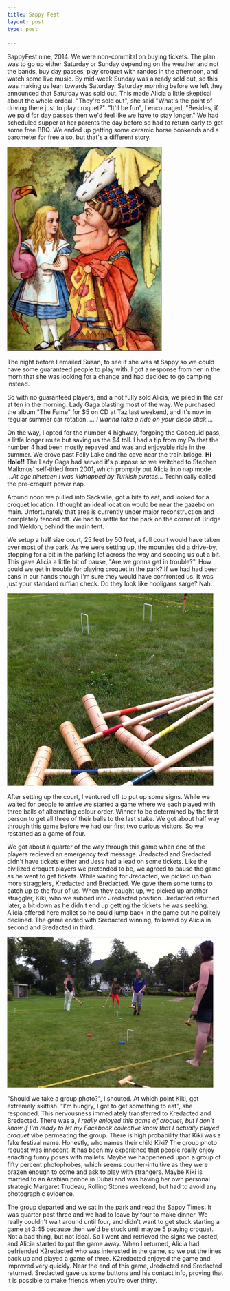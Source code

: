 ```yaml
---
title: Sappy Fest
layout: post
type: post

---
```


SappyFest nine, 2014. We were non-commital on buying tickets.  The plan was to go up either Saturday or Sunday depending on the weather and not the bands, buy day passes, play croquet with randos in the afternoon, and watch some live music.  By mid-week Sunday was already sold out, so this was making us lean towards Saturday.  Saturday morning before we left they announced that Saturday was sold out.  This made Alicia a little skeptical about the whole ordeal.  "They're sold out", she said "What's the point of driving there just to play croquet?".  "It'll be fun", I encouraged, "Besides,  if we paid for day passes then we'd feel like we have to stay longer."  We had scheduled supper at her parents the day before so had to return early to get some free BBQ. We ended up getting some ceramic horse bookends and a barometer for free also, but that's a different story.

<img src="/images/alice.jpg" />

The night before I emailed Susan, to see if she was at Sappy so we could have some guaranteed people to play with.  I got a response from her in the morn that she was looking for a change and had decided to go camping instead. 

So with no guaranteed players, and a not fully sold Alicia, we piled in the car at ten in the morning.  Lady Gaga blasting most of the way.  We purchased the album "The Fame" for $5 on CD at Taz last weekend, and it's now in regular summer car rotation.  _... I wanna take a ride on your disco stick...._

On the way, I opted for the number 4 highway, forgoing the Cobequid pass, a little longer route but saving us the $4 toll.  I had a tip from my Pa that the number 4 had been mostly repaved and was and enjoyable ride in the summer.  We drove past Folly Lake and the cave near the train bridge. __Hi Hole!!__  The Lady Gaga had served it's purpose so we switched to Stephen Malkmus' self-titled from 2001, which promptly put Alicia into nap mode. _...At age nineteen I was kidnapped by Turkish pirates..._  Technically called the pre-croquet power nap.

Around noon we pulled into Sackville, got a bite to eat, and looked for a croquet location.  I thought an ideal location would be near the gazebo on main.  Unfortunately that area is currently under major reconstruction and completely fenced off.  We had to settle for the park on the corner of Bridge and Weldon, behind the main tent.

We setup a half size court, 25 feet by 50 feet, a full court would have taken over most of the park.  As we were setting up, the mounties did a drive-by, stopping for a bit in the parking lot across the way and scoping us out a bit.  This gave Alicia a little bit of pause, "Are we gonna get in trouble?".  How could we get in trouble for playing croquet in the park?  If we had had beer cans in our hands though I'm sure they would have confronted us.  It was just your standard ruffian check.  Do they look like hooligans sarge?  Nah.

<img src="/images/Sappyfest1.jpg" />

After setting up the court, I ventured off to put up some signs.  While we waited for people to arrive we started a game where we each played with three balls of alternating colour order.  Winner to be determined by the first person to get all three of their balls to the last stake.  We got about half way through this game before we had our first two curious visitors.  So we restarted as a game of four.

We got about a quarter of the way through this game when one of the players recieved an emergency text message.  J<span class="redacted">redacted</span> and S<span class="redacted">redacted</span> didn't have tickets either and Jess had a lead on some tickets.  Like the civilized croquet players we pretended to be, we agreed to pause the game as he went to get tickets.  While waiting for J<span class="redacted">redacted</span>, we picked up two more stragglers, K<span class="redacted">redacted</span> and B<span class="redacted">redacted</span>.  We gave them some turns to catch up to the four of us.  When they caught up, we picked up another straggler, Kiki, who we subbed into J<span class="redacted">redacted</span> position. J<span class="redacted">redacted</span> returned later, a bit down as he didn't end up getting the tickets he was seeking.  Alicia offered here mallet so he could jump back in the game but he politely declined.  The game ended with S<span class="redacted">redacted</span> winning, followed by Alicia in second and B<span class="redacted">redacted</span> in third.


<img src="/images/Sappyfest2.jpg" />

"Should we take a group photo?", I shouted.  At which point Kiki, got extremely skittish.  "I'm hungry, I got to get something to eat", she responded.  This nervousness immediately transferred to K<span class="redacted">redacted</span> and B<span class="redacted">redacted</span>.  There was a, _I really enjoyed this game of croquet, but I don't know if I'm ready to let my Facebook collective know that I actually played croquet_ vibe permeating the group.  There is high probability that Kiki was a fake festival name. Honestly, who names their child Kiki?  The group photo request was innocent.  It has been my experience that people really enjoy enacting funny poses with mallets.  Maybe we happenened upon a group of fifty percent photophobes, which seems counter-intuitive as they were brazen enough to come and ask to play with strangers.  Maybe Kiki is married to an Arabian prince in Dubai and was having her own personal strategic Margaret Trudeau, Rolling Stones weekend, but had to avoid any photographic evidence.

The group departed and we sat in the park and read the Sappy Times.  It was quarter past three and we had to leave by four to make dinner.  We really couldn't wait around until four, and didn't want to get stuck starting a game at 3:45 because then we'd be stuck until maybe 5 playing croquet.  Not a bad thing, but not ideal.  So I went and retrieved the signs we posted, and Alicia started to put the game away.  When I returned, Alicia had befriended K2<span class="redacted">redacted</span> who was interested in the game, so we put the lines back up and played a game of three.  K2<span class="redacted">redacted</span> enjoyed the game and improved very quickly.  Near the end of this game, J<span class="redacted">redacted</span> and S<span class="redacted">redacted</span> returned.  S<span class="redacted">redacted</span> gave us some buttons and his contact info, proving that it is possible to make friends when you're over thirty.
